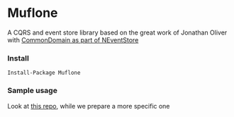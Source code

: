 # Muflone
A CQRS and event store library based on the great work of Jonathan Oliver with [CommonDomain as part of NEventStore](https://github.com/NEventStore/NEventStore)


### Install ###
`Install-Package Muflone`


### Sample usage ###
Look at [this repo](https://github.com/Iridio/CQRS-ES_testing_workshop), while we prepare a more specific one
